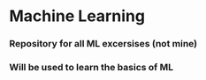 # Machine Learning

### Repository for all ML excersises (not mine)

### Will be used to learn the basics of ML
